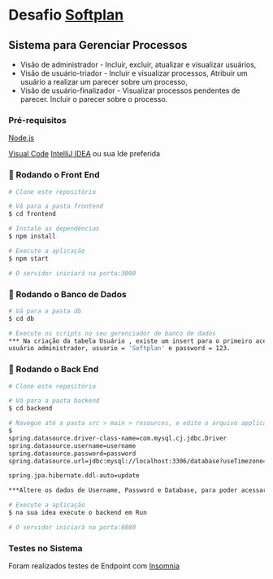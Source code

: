   # Desafio [Softplan](https://www.softplan.com.br/)
  
  ## Sistema para Gerenciar Processos
  
   * Visão de administrador - 
  Incluir, excluir, atualizar e visualizar usuários,
   *  Visão de usuário-triador - 
  Incluir e visualizar processos,
  Atribuir um usuário a realizar um parecer sobre um processo,
   * Visão de usuário-finalizador -
  Visualizar processos pendentes de parecer.
  Incluir o parecer sobre o processo.

  ### Pré-requisitos

[Node.js](https://nodejs.org/en/)

[Visual Code](https://code.visualstudio.com/)
[IntelliJ IDEA](https://www.jetbrains.com/pt-br/idea/)
ou sua Ide preferida

### 🎲 Rodando o Front End

```bash
# Clone este repositório

# Vá para a pasta frontend
$ cd frontend

# Instale as dependências
$ npm install

# Execute a aplicação
$ npm start

# O servidor iniciará na porta:3000
```


### 🎲 Rodando o Banco de Dados

```bash
# Vá para a pasta db
$ cd db

# Execute os scripts no seu gerenciador de banco de dados
*** Na criação da tabela Usuário , existe um insert para o primeiro acesso ao sistema pelo login,
usuário administrador, usuario = 'Softplan' e password = 123.

```
  
  ### 🎲 Rodando o Back End

```bash
# Clone este repositório

# Vá para a pasta backend
$ cd backend

# Navegue até a pasta src > main > resources, e edite o arquivo application
$ 
spring.datasource.driver-class-name=com.mysql.cj.jdbc.Driver
spring.datasource.username=username
spring.datasource.password=password
spring.datasource.url=jdbc:mysql://localhost:3306/database?useTimezone=true&serverTimezone=America/Sao_Paulo

spring.jpa.hibernate.ddl-auto=update

***Altere os dados de Username, Password e Database, para poder acessar seu banco de dados

# Execute a aplicação
$ na sua idea execute o backend em Run

# O servidor iniciará na porta:8080
```
  
### Testes no Sistema

Foram realizados testes de Endpoint com [Insomnia](https://insomnia.rest/)
